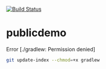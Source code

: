 [![Build Status](https://travis-ci.org/cafefac/publicdemo.svg?branch=master)](https://travis-ci.org/cafefac/publicdemo)

# publicdemo


Error [./gradlew: Permission denied]
```bash
git update-index --chmod=+x gradlew
```
